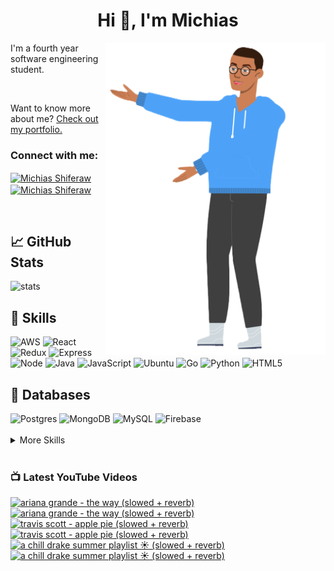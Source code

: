 
<h1 align="center">Hi 👋, I'm Michias</h1>

<div>
<img src="./download.png" align="right" data-canonical-src="https://gyazo.com/eb5c5741b6a9a16c692170a41a49c858.png" height="500" />

</div>

<p float="left">

<div>


I'm a fourth year software engineering student.

<br>


Want to know more about me? [Check out my portfolio.](https://michias.vercel.app/)


<h3 align="left">Connect with me:</h3>
<p align="left">
<a href="https://www.linkedin.com/in/michiasshiferaw" target="blank"><img align="center" src="https://cdn.svgporn.com/logos/linkedin-icon.svg" alt="Michias Shiferaw" height="30" width="40" /></a>
<a href="https://www.youtube.com/@kuubamusic" target="blank"><img align="center" src="https://cdn.svgporn.com/logos/youtube-icon.svg" alt="Michias Shiferaw" height="30" width="40" /></a>
</p>

<br>


## &#x1f4c8; GitHub Stats
<img alt="stats" src="https://github-readme-stats.vercel.app/api/top-langs/?username=MichiasShiferaw&layout=compact"/>

<br>

## 💼 Skills
<img alt="AWS" src="https://img.shields.io/badge/AWS-%23FF9900.svg?style=for-the-badge&logo=amazon-aws&logoColor=white"/>
<img alt="React" src="https://img.shields.io/badge/react-%2320232a.svg?style=for-the-badge&logo=react&logoColor=%2361DAFB"/>
<img alt="Redux" src="https://img.shields.io/badge/redux-%23593d88.svg?style=for-the-badge&logo=redux&logoColor=white"/>
<img alt="Express" src="https://img.shields.io/badge/express.js-%23404d59.svg?style=for-the-badge&logo=express&logoColor=%2361DAFB"/>
<img alt="Node" src="https://img.shields.io/badge/node.js-6DA55F?style=for-the-badge&logo=node.js&logoColor=white"/>
<img alt="Java" src="https://img.shields.io/badge/java-%23ED8B00.svg?style=for-the-badge&logo=openjdk&logoColor=white"/>
<img alt="JavaScript" src="https://img.shields.io/badge/javascript-%23323330.svg?style=for-the-badge&logo=javascript&logoColor=%23F7DF1E"/>
<img alt="Ubuntu" src="https://img.shields.io/badge/Ubuntu-E95420?style=for-the-badge&logo=ubuntu&logoColor=white"/>
<img alt="Go" src="https://img.shields.io/badge/go-%2300ADD8.svg?style=for-the-badge&logo=go&logoColor=white"/>
<img alt="Python" src="https://img.shields.io/badge/python-3670A0?style=for-the-badge&logo=python&logoColor=ffdd54"/>
<img alt="HTML5" src="https://img.shields.io/badge/html5-%23E34F26.svg?style=for-the-badge&logo=html5&logoColor=white"/>

<br>

## 💾 Databases
<img alt="Postgres" src="https://img.shields.io/badge/postgres-%23316192.svg?style=for-the-badge&logo=postgresql&logoColor=white"/>
<img alt="MongoDB" src="https://img.shields.io/badge/MongoDB-%234ea94b.svg?style=for-the-badge&logo=mongodb&logoColor=white"/>
<img alt="MySQL" src="https://img.shields.io/badge/mysql-%2300f.svg?style=for-the-badge&logo=mysql&logoColor=white"/>
<img alt="Firebase" src="https://img.shields.io/badge/firebase-%23039BE5.svg?style=for-the-badge&logo=firebase"/>

<br>


<br>

<details>
<summary>More Skills</summary>
<br>

<img alt="CSS" src="https://img.shields.io/badge/css3-%231572B6.svg?style=for-the-badge&logo=css3&logoColor=white"/>
<img alt="SASS" src="https://img.shields.io/badge/SASS-hotpink.svg?style=for-the-badge&logo=SASS&logoColor=white"/>
<img alt="Bootstrap" src="https://img.shields.io/badge/bootstrap-%23563D7C.svg?style=for-the-badge&logo=bootstrap&logoColor=white"/>
<img alt="MUI" src="https://img.shields.io/badge/MUI-%230081CB.svg?style=for-the-badge&logo=mui&logoColor=white"/>


<br>

<img alt="SonarQube" src="https://img.shields.io/badge/SonarQube-black?style=for-the-badge&logo=sonarqube&logoColor=4E9BCD"/>
<img alt="SonarLint" src="https://img.shields.io/badge/SonarLint-CB2029?style=for-the-badge&logo=SONARLINT&logoColor=white"/>
<img alt="Selenium" src="https://img.shields.io/badge/-selenium-%43B02A?style=for-the-badge&logo=selenium&logoColor=white"/>

<br>

<img alt="Netlify" src="https://img.shields.io/badge/netlify-%23000000.svg?style=for-the-badge&logo=netlify&logoColor=#00C7B7"/>
<img alt="Jenkins" src="https://img.shields.io/badge/jenkins-%232C5263.svg?style=for-the-badge&logo=jenkins&logoColor=white"/>
<img alt="Github" src="https://img.shields.io/badge/github-%23121011.svg?style=for-the-badge&logo=github&logoColor=white"/>
<img alt="GitLab" src="https://img.shields.io/badge/gitlab-%23181717.svg?style=for-the-badge&logo=gitlab&logoColor=white"/>
<img alt="Git" src="https://img.shields.io/badge/git-%23F05033.svg?style=for-the-badge&logo=git&logoColor=white"/>
<img alt="Nodemon" src="https://img.shields.io/badge/NODEMON-%23323330.svg?style=for-the-badge&logo=nodemon&logoColor=%BBDEAD"/>
<img alt="Canva" src="https://img.shields.io/badge/Canva-%2300C4CC.svg?style=for-the-badge&logo=Canva&logoColor=white"/>
<img alt="Gatsby" src="https://img.shields.io/badge/Gatsby-%23663399.svg?style=for-the-badge&logo=gatsby&logoColor=white"/>
<img alt="Next" src="https://img.shields.io/badge/Next-black?style=for-the-badge&logo=next.js&logoColor=white"/>

</details>

<br>

</div>

</p>



### 📺 Latest YouTube Videos
<!-- BEGIN YOUTUBE-CARDS -->
[![ariana grande - the way (slowed + reverb)](https://ytcards.demolab.com/?id=AcmCtrb1mV8&title=ariana+grande+-+the+way+%28slowed+%2B+reverb%29&lang=en&timestamp=1689001206&background_color=%230d1117&title_color=%23ffffff&stats_color=%23dedede&width=250&border_radius=5&duration=277 "ariana grande - the way (slowed + reverb)")](https://www.youtube.com/watch?v=AcmCtrb1mV8#gh-dark-mode-only)[![ariana grande - the way (slowed + reverb)](https://ytcards.demolab.com/?id=AcmCtrb1mV8&title=ariana+grande+-+the+way+%28slowed+%2B+reverb%29&lang=en&timestamp=1689001206&background_color=%23ffffff&title_color=%2324292f&stats_color=%2357606a&width=250&border_radius=5&duration=277 "ariana grande - the way (slowed + reverb)")](https://www.youtube.com/watch?v=AcmCtrb1mV8#gh-light-mode-only)
[![travis scott - apple pie (slowed + reverb)](https://ytcards.demolab.com/?id=jpmWlKhS6lY&title=travis+scott+-+apple+pie+%28slowed+%2B+reverb%29&lang=en&timestamp=1688681701&background_color=%230d1117&title_color=%23ffffff&stats_color=%23dedede&width=250&border_radius=5&duration=260 "travis scott - apple pie (slowed + reverb)")](https://www.youtube.com/watch?v=jpmWlKhS6lY#gh-dark-mode-only)[![travis scott - apple pie (slowed + reverb)](https://ytcards.demolab.com/?id=jpmWlKhS6lY&title=travis+scott+-+apple+pie+%28slowed+%2B+reverb%29&lang=en&timestamp=1688681701&background_color=%23ffffff&title_color=%2324292f&stats_color=%2357606a&width=250&border_radius=5&duration=260 "travis scott - apple pie (slowed + reverb)")](https://www.youtube.com/watch?v=jpmWlKhS6lY#gh-light-mode-only)
[![a chill drake summer playlist ☀️ (slowed + reverb)](https://ytcards.demolab.com/?id=urwCtzyyMeg&title=a+chill+drake+summer+playlist+%E2%98%80%EF%B8%8F+%28slowed+%2B+reverb%29&lang=en&timestamp=1688478304&background_color=%230d1117&title_color=%23ffffff&stats_color=%23dedede&width=250&border_radius=5&duration=1261 "a chill drake summer playlist ☀️ (slowed + reverb)")](https://www.youtube.com/watch?v=urwCtzyyMeg#gh-dark-mode-only)[![a chill drake summer playlist ☀️ (slowed + reverb)](https://ytcards.demolab.com/?id=urwCtzyyMeg&title=a+chill+drake+summer+playlist+%E2%98%80%EF%B8%8F+%28slowed+%2B+reverb%29&lang=en&timestamp=1688478304&background_color=%23ffffff&title_color=%2324292f&stats_color=%2357606a&width=250&border_radius=5&duration=1261 "a chill drake summer playlist ☀️ (slowed + reverb)")](https://www.youtube.com/watch?v=urwCtzyyMeg#gh-light-mode-only)
<!-- END YOUTUBE-CARDS -->


